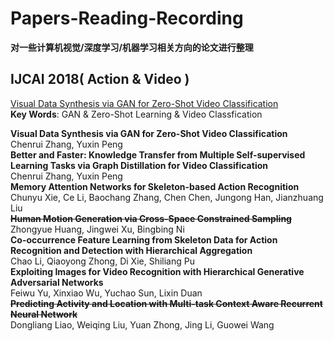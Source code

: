 # Papers-Reading-Recording
**对一些计算机视觉/深度学习/机器学习相关方向的论文进行整理**

## IJCAI 2018( Action & Video )
[Visual Data Synthesis via GAN for Zero-Shot Video Classification](IJCAI2018/2018_0801.md)  
**Key Words**: GAN & Zero-Shot Learning & Video Classfication


**Visual Data Synthesis via GAN for Zero-Shot Video Classification**  
Chenrui Zhang, Yuxin Peng  
**Better and Faster: Knowledge Transfer from Multiple Self-supervised Learning Tasks via Graph Distillation for Video Classification**  
Chenrui Zhang, Yuxin Peng  
**Memory Attention Networks for Skeleton-based Action Recognition**  
Chunyu Xie, Ce Li, Baochang Zhang, Chen Chen, Jungong Han, Jianzhuang Liu  
~~**Human Motion Generation via Cross-Space Constrained Sampling**~~  
Zhongyue Huang, Jingwei Xu, Bingbing Ni  
**Co-occurrence Feature Learning from Skeleton Data for Action Recognition and Detection with Hierarchical Aggregation**  
Chao Li, Qiaoyong Zhong, Di Xie, Shiliang Pu  
**Exploiting Images for Video Recognition with Hierarchical Generative Adversarial Networks**  
Feiwu Yu, Xinxiao Wu, Yuchao Sun, Lixin Duan  
~~**Predicting Activity and Location with Multi-task Context Aware Recurrent Neural Network**~~  
Dongliang Liao, Weiqing Liu, Yuan Zhong, Jing Li, Guowei Wang  
